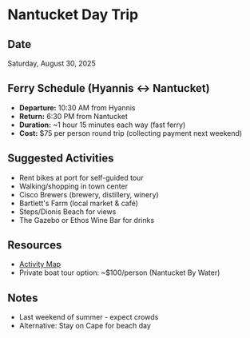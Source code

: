 # Nantucket Day Trip

## Date
Saturday, August 30, 2025

## Ferry Schedule (Hyannis ↔ Nantucket)
- **Departure:** 10:30 AM from Hyannis
- **Return:** 6:30 PM from Nantucket
- **Duration:** ~1 hour 15 minutes each way (fast ferry)
- **Cost:** $75 per person round trip (collecting payment next weekend)

## Suggested Activities
- Rent bikes at port for self-guided tour
- Walking/shopping in town center
- Cisco Brewers (brewery, distillery, winery)
- Bartlett's Farm (local market & café)
- Steps/Dionis Beach for views
- The Gazebo or Ethos Wine Bar for drinks

## Resources
- [Activity Map](https://www.google.com/maps/d/u/0/edit?mid=1MGzc6JDBWje01jbQ7mDVZSpIxAtlyx0&usp=sharing)
- Private boat tour option: ~$100/person (Nantucket By Water)

## Notes
- Last weekend of summer - expect crowds
- Alternative: Stay on Cape for beach day